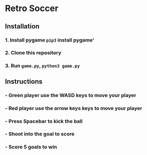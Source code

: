 # Retro Soccer

## Installation
### 1. Install pygame `pip3` install pygame'
### 2. Clone this repository
### 3. Run `game.py`, `python3 game.py`

## Instructions 
### - Green player use the WASD keys to move your player
### - Red player use the arrow keys keys to move your player
### - Press Spacebar to kick the ball
### - Shoot into the goal to score
### - Score 5 goals to win